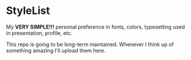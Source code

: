 # StyleList
My 
**VERY SIMPLE!!!** personal preference in fonts, colors, typesetting used in presentation, profile, etc.

This repo is going to be long-term maintained. Whenever I think up of something amazing I'll upload them here.